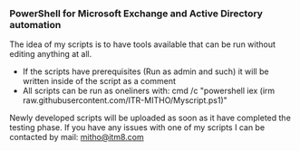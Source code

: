 ### PowerShell for Microsoft Exchange and Active Directory automation


The idea of my scripts is to have tools available that can be run without editing anything at all.

- If the scripts have prerequisites (Run as admin and such) it will be written inside of the script as a comment
- All scripts can be run as oneliners with: cmd /c "powershell iex (irm raw.githubusercontent.com/ITR-MITHO/Myscript.ps1)"

Newly developed scripts will be uploaded as soon as it have completed the testing phase. 
If you have any issues with one of my scripts I can be contacted by mail: mitho@itm8.com
